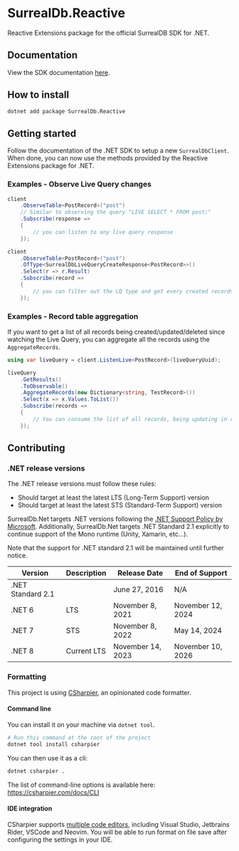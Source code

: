 # SurrealDb.Reactive

Reactive Extensions package for the official SurrealDB SDK for .NET.

## Documentation

View the SDK documentation [here](https://surrealdb.com/docs/integration/libraries/dotnet).

## How to install

```sh
dotnet add package SurrealDb.Reactive
```

## Getting started

Follow the documentation of the .NET SDK to setup a new `SurrealDbClient`. When done, you can now use the methods provided by the Reactive Extensions package for .NET.

### Examples - Observe Live Query changes

```csharp
client
    .ObserveTable<PostRecord>("post")
    // Similar to observing the query "LIVE SELECT * FROM post;"
    .Subscribe(response =>
    {
        // you can listen to any live query response
    });
```

```csharp
client
    .ObserveTable<PostRecord>("post")
    .OfType<SurrealDbLiveQueryCreateResponse<PostRecord>>()
    .Select(r => r.Result)
    .Subscribe(record =>
    {
        // you can filter out the LQ type and get every created records in realtime
    });
```

### Examples - Record table aggregation

If you want to get a list of all records being created/updated/deleted since watching the Live Query, you can aggregate all the records using the `AggregateRecords`.

```csharp
using var liveQuery = client.ListenLive<PostRecord>(liveQueryUuid);

liveQuery
    .GetResults()
    .ToObservable()
    .AggregateRecords(new Dictionary<string, TestRecord>())
    .Select(x => x.Values.ToList())
    .Subscribe(records =>
    {
        // You can consume the list of all records, being updating in realtime on each CREATE, UPDATE or DELETE event
    });
```

## Contributing

### .NET release versions

The .NET release versions must follow these rules:

- Should target at least the latest LTS (Long-Term Support) version
- Should target at least the latest STS (Standard-Term Support) version

SurrealDb.Net targets .NET versions following the [.NET Support Policy by Microsoft](https://dotnet.microsoft.com/en-us/platform/support/policy/dotnet-core). Additionally, SurrealDb.Net targets .NET Standard 2.1 explicitly to continue support of the Mono runtime (Unity, Xamarin, etc...).

Note that the support for .NET standard 2.1 will be maintained until further notice.

| Version           | Description | Release Date      | End of Support    |
| ----------------- | ----------- | ----------------- | ----------------- |
| .NET Standard 2.1 |             | June 27, 2016     | N/A               |
| .NET 6            | LTS         | November 8, 2021  | November 12, 2024 |
| .NET 7            | STS         | November 8, 2022  | May 14, 2024      |
| .NET 8            | Current LTS | November 14, 2023 | November 10, 2026 |

### Formatting

This project is using [CSharpier](https://csharpier.com/), an opinionated code formatter.

#### Command line

You can install it on your machine via `dotnet tool`.

```sh
# Run this command at the root of the project
dotnet tool install csharpier
```

You can then use it as a cli:

```sh
dotnet csharpier .
```

The list of command-line options is available here: https://csharpier.com/docs/CLI

#### IDE integration

CSharpier supports [multiple code editors](https://csharpier.com/docs/Editors), including Visual Studio, Jetbrains Rider, VSCode and Neovim. You will be able to run format on file save after configuring the settings in your IDE. 
